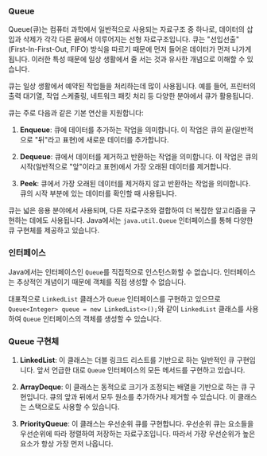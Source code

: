 ### Queue
Queue(큐)는 컴퓨터 과학에서 일반적으로 사용되는 자료구조 중 하나로, 데이터의 삽입과 삭제가 각각 다른 끝에서 이루어지는 선형 자료구조입니다. 큐는 "선입선출" (First-In-First-Out, FIFO) 방식을 따르기 때문에 먼저 들어온 데이터가 먼저 나가게 됩니다. 이러한 특성 때문에 일상 생활에서 줄 서는 것과 유사한 개념으로 이해할 수 있습니다.

큐는 일상 생활에서 예약된 작업들을 처리하는데 많이 사용됩니다. 예를 들어, 프린터의 출력 대기열, 작업 스케줄링, 네트워크 패킷 처리 등 다양한 분야에서 큐가 활용됩니다.

큐는 주로 다음과 같은 기본 연산을 지원합니다:

1. **Enqueue**: 큐에 데이터를 추가하는 작업을 의미합니다. 이 작업은 큐의 끝(일반적으로 "뒤"라고 표현)에 새로운 데이터를 추가합니다.
    
2. **Dequeue**: 큐에서 데이터를 제거하고 반환하는 작업을 의미합니다. 이 작업은 큐의 시작(일반적으로 "앞"이라고 표현)에서 가장 오래된 데이터를 제거합니다.
    
3. **Peek**: 큐에서 가장 오래된 데이터를 제거하지 않고 반환하는 작업을 의미합니다. 큐의 시작 부분에 있는 데이터를 확인할 때 사용됩니다.
    
큐는 넓은 응용 분야에서 사용되며, 다른 자료구조와 결합하여 더 복잡한 알고리즘을 구현하는 데에도 사용됩니다. Java에서는 `java.util.Queue` 인터페이스를 통해 다양한 큐 구현체를 제공하고 있습니다.
### 인터페이스
Java에서는 인터페이스인 `Queue`를 직접적으로 인스턴스화할 수 없습니다. 인터페이스는 추상적인 개념이기 때문에 객체를 직접 생성할 수 없습니다.

대표적으로 `LinkedList` 클래스가 `Queue` 인터페이스를 구현하고 있으므로 `Queue<Integer> queue = new LinkedList<>();`와 같이 `LinkedList` 클래스를 사용하여 `Queue` 인터페이스의 객체를 생성할 수 있습니다.
### Queue 구현체
1. **LinkedList**: 이 클래스는 더블 링크드 리스트를 기반으로 하는 일반적인 큐 구현입니다. 앞서 언급한 대로 `Queue` 인터페이스의 모든 메서드를 구현하고 있습니다.
    
2. **ArrayDeque**: 이 클래스는 동적으로 크기가 조정되는 배열을 기반으로 하는 큐 구현입니다. 큐의 앞과 뒤에서 모두 원소를 추가하거나 제거할 수 있습니다. 이 클래스는 스택으로도 사용할 수 있습니다.
    
3. **PriorityQueue**: 이 클래스는 우선순위 큐를 구현합니다. 우선순위 큐는 요소들을 우선순위에 따라 정렬하여 저장하는 자료구조입니다. 따라서 가장 우선순위가 높은 요소가 항상 가장 먼저 나옵니다.